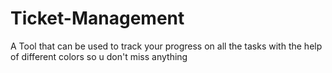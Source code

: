 # Ticket-Management
A Tool that can be used to track your progress on all the tasks with the help of different colors so u don't miss anything
